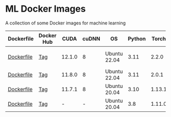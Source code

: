# ML Docker Images

A collection of some Docker images for machine learning

| Dockerfile | Docker Hub | CUDA | cuDNN | OS | Python | Torch | Tensorflow | Extra | Size |
|-|-|-|-|-|-|-|-|-|-|
|[Dockerfile](cuda12.1_cudnn8_ubuntu22.04_python3.11_torch2.2.0_tensorflow2.15.0_hf/Dockerfile)|[Tag](https://hub.docker.com/layers/egracia/ml/cuda12.1_cudnn8_ubuntu22.04_python3.11_torch2.2.0_tensorflow2.15.0_hf/images/sha256-a489dff6e84058cbfbfdef5c5bb6c45286cf57373ccfb3d89ecdfec684b0f97b)|12.1.0|8|Ubuntu 22.04|3.11|2.2.0|2.15.0|transformers + diffusers  + accelerate|13.18 GB|
|[Dockerfile](cuda11.8_cudnn8_ubuntu22.04_python3.11_torch2.0.1_tensorflow2.13.0/Dockerfile)|[Tag](https://hub.docker.com/layers/egracia/ml/cuda11.8_cudnn8_ubuntu22.04_python3.11_torch2.0.1_tensorflow2.13.0/images/sha256-a170333df6cf25ee4699067cb6e119c8c8b260236cc7052b2fdb88c947c617a9)|11.8.0|8|Ubuntu 22.04|3.11|2.0.1|2.13.0|-|11.53 GB|
|[Dockerfile](cuda11.7_cudnn8_ubuntu20.04_python3.10_torch1.13.1_tensorflow2.11.0_detectron2/Dockerfile)|[Tag](https://hub.docker.com/layers/egracia/ml/cuda11.7_cudnn8_ubuntu20.04_python3.10_torch1.13.1_tensorflow2.11.0_detectron2/images/sha256-a2d091994cb4b5dfdd7a335c5df5981423fd63bf8e971dbe2024981cf0046742)|11.7.1|8|Ubuntu 20.04|3.10|1.13.1|2.11.0|Detectron2|9.53 GB|
|[Dockerfile](ubuntu20.04_python3.8_torch1.11.0_tensorflow2.9.0_detectron2/Dockerfile)|[Tag](https://hub.docker.com/layers/egracia/ml/ubuntu20.04_python3.8_torch1.11.0_tensorflow2.9.0_detectron2/images/sha256-e4416514c94bbf7b7f4d3d0600375ebb6ec3633176065317d0e361f2381a15fd)|-|-|Ubuntu 20.04|3.8|1.11.0|2.9.0|Detectron2|3.48 GB|